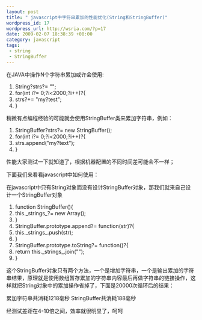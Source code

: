 ```yaml
--- 
layout: post
title: " javascript中字符串累加的性能优化(String和StringBuffer)"
wordpress_id: 17
wordpress_url: http://wsria.com/?p=17
date: 2009-02-07 18:38:39 +08:00
category: javascript
tags: 
 - string
 - StringBuffer
---
```

<p class="highlighter">在JAVA中操作N个字符串累加或许会使用:</p>

<div class="highlighter">
<ol class="highlighter-j">
	<li><span>String?strs?= </span><span class="string">""</span><span>;</span></li>
	<li class="alt"><span class="keyword">for</span><span>(</span><span class="keyword">int</span><span> i?= </span><span class="number">0</span><span>;?i&lt;</span><span class="number">2000</span><span>;?i++)?{</span></li>
	<li><span> strs?+= </span><span class="string">"my?test"</span><span>;</span></li>
	<li class="alt"><span>}</span></li>
</ol>
</div>
稍微有点编程经验的可能就会使用StringBuffer类来累加字符串，例如：

<!--more-->
<div class="highlighter">
<ol class="highlighter-j">
	<li><span>StringBuffer?strs?= </span><span class="keyword">new</span><span> StringBuffer();</span></li>
	<li class="alt"><span class="keyword">for</span><span>(</span><span class="keyword">int</span><span> i?= </span><span class="number">0</span><span>;?i&lt;</span><span class="number">2000</span><span>;?i++)?{</span></li>
	<li><span> strs.append(</span><span class="string">"my?text"</span><span>);</span></li>
	<li class="alt"><span>}</span></li>
</ol>
</div>
<span>性能大家测试一下就知道了，根据机器配置的不同时间差可能会不一样；</span>

<span>下面我们来看看javascript中如何使用：</span>

<span>在javascript中只有String对象而没有设计StringBuffer对象，那我们就来自己设计一个StringBuffer对象</span>
<div class="highlighter">
<ol class="highlighter-c">
	<li><span class="keyword">function</span><span> StringBuffer(){</span></li>
	<li class="alt"><span> </span><span class="keyword">this</span><span>._strings_?= </span><span class="keyword">new</span><span> Array();</span></li>
	<li><span>}</span></li>
	<li><span>StringBuffer.prototype.append?= </span><span class="keyword">function</span><span>(str)?{</span></li>
	<li class="alt"><span> </span><span class="keyword">this</span><span>._strings_.push(str);</span></li>
	<li><span>}</span></li>
	<li><span>StringBuffer.prototype.toString?= </span><span class="keyword">function</span><span>()?{</span></li>
	<li class="alt"><span> </span><span class="keyword">return</span><span> </span><span class="keyword">this</span><span>._strings_.join(</span><span class="string">""</span><span>);</span></li>
	<li><span>}</span></li>
</ol>
</div>
这个StringBuffer对象只有两个方法，一个是增加字符串，一个是输出累加的字符串结果，原理就是使用数组暂存累加的字符串内容最后再做字符串的链接操作，这样就把String对象中的累加操作省掉了，下面是20000次循环后的结果：

累加字符串共消耗1218毫秒
StringBuffer共消耗188毫秒

经测试差距在4-10倍之间，效率就很明显了，呵呵
